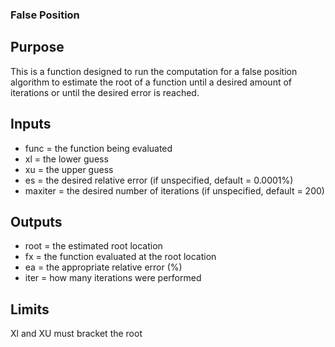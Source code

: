 ### False Position
## Purpose 
This is a function designed to run the computation for a false position
algorithm to estimate the root of a function until a desired amount of
iterations or until the desired error is reached.
## Inputs
* func = the function being evaluated
* xl = the lower guess
* xu = the upper guess
* es = the desired relative error (if unspecified, default = 0.0001%)
* maxiter = the desired number of iterations (if unspecified, default = 200)
## Outputs
* root = the estimated root location
* fx = the function evaluated at the root location
* ea = the appropriate relative error (%)
* iter = how many iterations were performed
## Limits
Xl and XU must bracket the root
